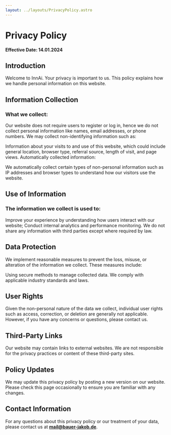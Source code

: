 ```yaml
---
layout: ../layouts/PrivacyPolicy.astro
---
```


# <span class="text-gradient">Privacy</span> Policy

<strong>Effective Date: 14.01.2024</strong>

## Introduction

Welcome to InnAi. Your privacy is important to us. This policy explains how we handle personal information on this website.

## Information Collection

### What we collect:
Our website does not require users to register or log in, hence we do not collect personal information like names, email addresses, or phone numbers. We may collect non-identifying information such as:

Information about your visits to and use of this website, which could include general location, browser type, referral source, length of visit, and page views.
Automatically collected information:

We automatically collect certain types of non-personal information such as IP addresses and browser types to understand how our visitors use the website.

## Use of Information

### The information we collect is used to:

Improve your experience by understanding how users interact with our website;
Conduct internal analytics and performance monitoring.
We do not share any information with third parties except where required by law.

## Data Protection

We implement reasonable measures to prevent the loss, misuse, or alteration of the information we collect. These measures include:

Using secure methods to manage collected data.
We comply with applicable industry standards and laws.

## User Rights

Given the non-personal nature of the data we collect, individual user rights such as access, correction, or deletion are generally not applicable. However, if you have any concerns or questions, please contact us.

## Third-Party Links

Our website may contain links to external websites. We are not responsible for the privacy practices or content of these third-party sites.

## Policy Updates

We may update this privacy policy by posting a new version on our website. Please check this page occasionally to ensure you are familiar with any changes.

## Contact Information

For any questions about this privacy policy or our treatment of your data, please contact us at <strong>mail@bauer-jakob.de</strong>.